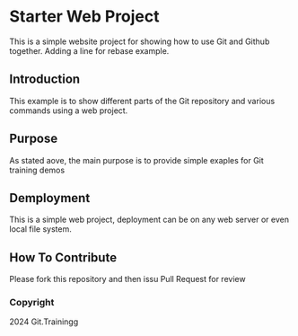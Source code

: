 # Starter Web Project

This is a simple website project for showing how to use Git and Github together. Adding a line for rebase example.

## Introduction

This example is to show different parts of the Git repository and various commands using a web project.

## Purpose

As stated aove, the main purpose is to provide simple exaples for Git training demos

## Demployment

This is a simple web project, deployment can be on any web server or even local file system.

## How To Contribute

Please fork this repository and then issu Pull Request for review

### Copyright

2024 Git.Trainingg